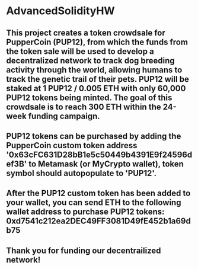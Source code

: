 # AdvancedSolidityHW

## This project creates a token crowdsale for PupperCoin (PUP12), from which the funds from the token sale will be used to develop a decentralized network to track dog breeding activity through the world, allowing humans to track the genetic trail of their pets. PUP12 will be staked at 1 PUP12 / 0.005 ETH with only 60,000 PUP12 tokens being minted. The goal of this crowdsale is to reach 300 ETH within the 24-week funding campaign.

## PUP12 tokens can be purchased by adding the PupperCoin custom token address '0x63cFC631D28bB1e5c50449b4391E9f24596def3B' to Metamask (or MyCrypto wallet), token symbol should autopopulate to 'PUP12'.

## After the PUP12 custom token has been added to your wallet, you can send ETH to the following wallet address to purchase PUP12 tokens: 0xd7541c212ea2DEC49FF3081D49fE452b1a69db75

## Thank you for funding our decentrailized network!

